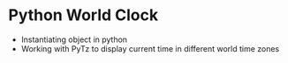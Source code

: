 # Python World Clock
* Instantiating object in python
* Working with PyTz to display current time in different world time zones